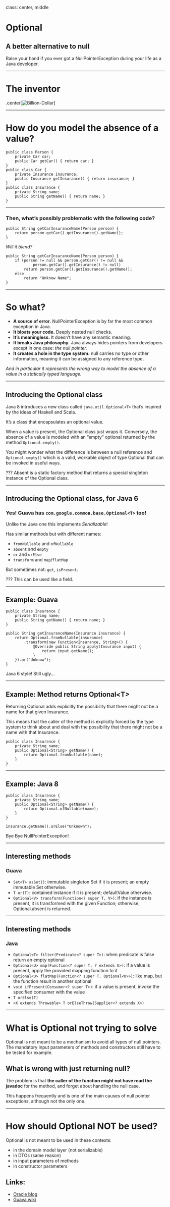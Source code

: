 class: center, middle

# Optional

## A better alternative to null
Raise your hand if you ever got a NullPointerException during your life as a Java developer.

---

# The inventor

.center[![Billion-Dollar](http://www.azquotes.com/picture-quotes/quote-i-call-it-my-billion-dollar-mistake-it-was-the-invention-of-the-null-reference-in-1965-tony-hoare-113-96-46.jpg)]

---

# How do you model the absence of a value?

```
public class Person {
	private Car car;
	public Car getCar() { return car; }
}
public class Car {
	private Insurance insurance;
	public Insurance getInsurance() { return insurance; }
}
public class Insurance {
	private String name;
	public String getName() { return name; }
}
```
---

### Then, what’s possibly problematic with the following code?

```
public String getCarInsuranceName(Person person) {
	return person.getCar().getInsurance().getName();
}
```

_Will it blend?_

```
public String getCarInsuranceName(Person person) {
	if (person != null && person.getCar() != null &&
			person.getCar().getInsurance() != null)
		return person.getCar().getInsurance().getName();
	else
		return "Unknow Name";
}
```

---

# So what?

* **A source of error.** NullPointerException is by far the most common exception in Java.
* **It bloats your code.** Deeply nested null checks.
* **It’s meaningless.** It doesn’t have any semantic meaning.
* **It breaks Java philosophy.** Java always hides pointers from developers except in one case: _the null pointer_.
* **It creates a hole in the type system.** null carries no type or other information, meaning it can be assigned to any reference type.

_And in particular it represents the wrong way to model the absence of a value in a statically typed language._

---

## Introducing the Optional class

Java 8 introduces a new class called `java.util.Optional<T>` that’s inspired by the ideas of Haskell and Scala.

It’s a class that encapsulates an optional value.

When a value is present, the Optional class just wraps it.
Conversely, the absence of a value is modeled with an “empty” optional returned by the method `Optional.empty()`.

You might wonder what the difference is between a null reference and `Optional.empty()` which is a valid, workable object of type Optional that can be invoked in useful ways.

???
Absent is a static factory method that returns a special singleton instance of the Optional class.

---

## Introducing the Optional class, for Java 6

### Yes! Guava has `com.google.common.base.Optional<T>` too!

Unlike the Java one this implements _Serializable_!

Has similar methods but with different names:
* `fromNullable` and `ofNullable`
* `absent` and `empty`
* `or` and `orElse`
* `transform` and `map`/`flatMap`

But sometimes not: `get`, `isPresent`.

???
This can be used like a field.

---

## Example: Guava

```
public class Insurance {
    private String name;
    public String getName() { return name; }
}

public String getInsuranceName(Insurance insurance) {
	return Optional.fromNullable(insurance)
		.transform(new Function<Insurance, String>() {
			@Override public String apply(Insurance input) {
				return input.getName();
			}
    }).or("Unknow");
}
```

Java 6 style! Still ugly...

---

## Example: Method returns Optional&lt;T&gt;

Returning Optional adds explicitly the possibility that there might not be a name for that given Insurance.

This means that the caller of the method is explicitly forced by the type system to think about and deal with the possibility that there might not be a name with that Insurance.

```
public class Insurance {
    private String name;
    public Optional<String> getName() {
    	return Optional.fromNullable(name);
    }
}
```

---

## Example: Java 8

```
public class Insurance {
	private String name;
	public Optional<String> getName() {
		return Optional.ofNullable(name);
	}
}
```
```
insurance.getName().orElse("Unknown");
```

Bye Bye NullPointerException!

---

## Interesting methods

### Guava

* `Set<T> asSet()`: immutable singleton Set if it is present; an empty immutable Set otherwise.
* `T or(T)`: contained instance if it is present; defaultValue otherwise.
* `Optional<V> transform(Function<? super T, V>)`: if the instance is present, it is transformed with the given Function; otherwise, Optional.absent is returned.

---

## Interesting methods

### Java

* `Optional<T> filter(Predicate<? super T>)`: when predicate is false return an empty optional
* `Optional<U> map(Function<? super T, ? extends U>)`: if a value is present, apply the provided mapping function to it
* `Optional<U> flatMap(Function<? super T, Optional<U>>)`: like map, but the function result in another optional
* `void ifPresent(Consumer<? super T>)`: if a value is present, invoke the specified consumer with the value
* `T orElse(T)`
* `<X extends Throwable> T orElseThrow(Supplier<? extends X>)`

---

# What is Optional not trying to solve

Optional is not meant to be a mechanism to avoid all types of null pointers. The mandatory input parameters of methods and constructors still have to be tested for example.

## What is wrong with just returning null?

The problem is that **the caller of the function might not have read the javadoc** for the method, and forget about handling the null case.

This happens frequently and is one of the main causes of null pointer exceptions, although not the only one.

---

# How should Optional NOT be used?

Optional is not meant to be used in these contexts:

* in the domain model layer (not serializable)
* in DTOs (same reason)
* in input parameters of methods
* in constructor parameters

## Links:

* [Oracle blog](http://www.oracle.com/technetwork/articles/java/java8-optional-2175753.html)
* [Guava wiki](https://github.com/google/guava/wiki/UsingAndAvoidingNullExplained)